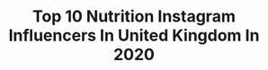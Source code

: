 ---
title: Top 10 Nutrition Instagram Influencers In United Kingdom In 2020
description: >-
  Find top nutrition Instagram influencers in United Kingdom in 2020. Most popular hashtags: #homeworkout #weightloss #fitlife #goals.
platform: Instagram
profiles:
  - username: "lucynukesfit"
    fullname: >-
      Lucy Newcombe😈
    location: "United Kingdom"
    followers: 13088
    engagement: 1550
    commentsToLikes: 0.106753
    id: ck8tdf6a734ey0j781wbv2fqi
    verified: false
    hashtags: "#homeworkout, #fitfam, #ohpolly, #gifted"
  - username: "ornella.obrie"
    fullname: >-
      Ornella 💜
    location: "United Kingdom"
    followers: 9936
    engagement: 1130
    commentsToLikes: 0.210772
    id: ck9hbouupht440j78sd9k1ys4
    verified: false
    hashtags: "#sub4subyoutube, #gymstagram, #instalifestyle, #trainathome"
  - username: "ciarafits"
    fullname: >-
      ciara
    location: "United Kingdom"
    followers: 41105
    engagement: 532
    commentsToLikes: 0.105140
    id: ck6tvawgal6a50j7140s0ccpu
    verified: false
    hashtags: "#pump, #instadaily, #train, #hiitworkout"
  - username: "viennemarly"
    fullname: >-
      VIENNE MARLY
    location: "United Kingdom"
    followers: 20699
    engagement: 1002
    commentsToLikes: 0.030602
    id: ck55lo2ft21410i11azonggdo
    verified: false
    hashtags: "#lazywintersunday, #justcravingsummer, #fluffyhairdontcare, #bonditanday"
  - username: "k.a.z.a.k.o.v.a"
    fullname: >-
      ANASTASIYA KAZAKOVA
    location: "United Kingdom"
    followers: 15653
    engagement: 466
    commentsToLikes: 0.104760
    id: ckaot985cuvbn0i785b566wl2
    verified: false
    hashtags: "#vigornutritions, #fitnessaddict, #gymflow, #siksilk"
  - username: "laurabellx_"
    fullname: >-
      Laura
    location: "United Kingdom"
    followers: 4226
    engagement: 1342
    commentsToLikes: 0.302680
    id: ck9wfba5mo2wv0j78lsemp7cr
    verified: false
    hashtags: "#healthylifestyle, #healthyfood, #foodie, #fitness"
  - username: "tabslifts"
    fullname: >-
      🌻TABS LOFTS🌻
    location: "United Kingdom"
    followers: 25816
    engagement: 688
    commentsToLikes: 0.153497
    id: ck8takzw3s7990j78ziiid6f7
    verified: false
    hashtags: "#abcircuit, #instagram, #quotes, #shreddy"
  - username: "david.birtwistle"
    fullname: >-
      Too Hot To Handle - David
    location: "United Kingdom"
    followers: 1195161
    engagement: 973
    commentsToLikes: 0.009110
    id: ck8wcxe1cd4ib0j784eexqd8d
    verified: false
    hashtags: "#mobility, #mindset, #tiktok, #legday"
  - username: "meganfit_x"
    fullname: >-
      Megan - Fitness Model
    location: "United Kingdom"
    followers: 7241
    engagement: 630
    commentsToLikes: 0.196647
    id: ckapblsri0dci0i78kmeguiq4
    verified: false
    hashtags: ""
  - username: "gothardisabel"
    fullname: >-
      ISABEL GOTHARD|  FITNESS
    location: "United Kingdom"
    followers: 8936
    engagement: 569
    commentsToLikes: 0.142982
    id: ck8t7zjt0ijrw0j78q2sp5ehu
    verified: false
    hashtags: "#toneandsculptapp, #mondaymood, #quotes, #thoughts"
---